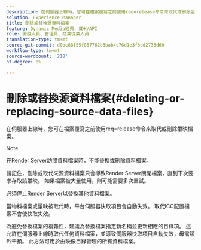 ```yaml
---
description: 在伺服器上線時，您可在檔案覆寫之前使用req=release命令來取代或刪除暈映檔案。
solution: Experience Manager
title: 刪除或替換源資料檔案
feature: Dynamic Media經典，SDK/API
role: 開發人員、管理員、商業從業人員
translation-type: tm+mt
source-git-commit: d0bc88f55f857762b3bab4c76d1e3f3dd2733d60
workflow-type: tm+mt
source-wordcount: '218'
ht-degree: 0%

---
```



# 刪除或替換源資料檔案{#deleting-or-replacing-source-data-files}

在伺服器上線時，您可在檔案覆寫之前使用req=release命令來取代或刪除暈映檔案。

>[!NOTE]
>
>在Render Server訪問資料檔案時，不能替換或刪除資料檔案。

請記住，刪除或取代來源資料檔案只會導致Render Server關閉檔案，直到下次要求存取該暈映。 如果檔案被大量使用，則可能需要多次重試。

必須停止Render Server以替換其他資料檔案。

當物料檔案或暈映被取代時，平台伺服器快取項目會自動失效。 取代ICC配置檔案不會使快取失效。

為避免替換檔案的複雜性，建議為替換檔案指定新名稱並更新相應的目錄項。 這允許在伺服器上線時取代任何資料檔案，並導致伺服器快取項目自動失效，毋需額外干預。 此方法可用於由映像目錄管理的所有資料檔案。
